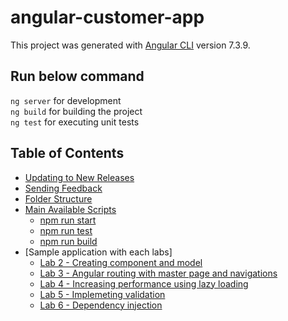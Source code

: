 # angular-customer-app

This project was generated with [Angular CLI](https://github.com/angular/angular-cli) version 7.3.9.

## Run below command 
`ng server` for development  
`ng build` for building the project  
`ng test` for executing unit tests  

## Table of Contents

- [Updating to New Releases](#updating-to-new-releases)
- [Sending Feedback](#sending-feedback)
- [Folder Structure](#folder-structure)
- [Main Available Scripts](#available-scripts)
    - [npm run start](#npm-start)
    - [npm run test](#npm-test)
    - [npm run build](#npm-run-build)
- [Sample application with each labs]
    - [Lab 2 - Creating component and model](https://github.com/Amitpnk/angular-customer-app/tree/master/Lab2/CustomerApplication)
    - [Lab 3 - Angular routing with master page and navigations](https://github.com/Amitpnk/angular-customer-app/tree/master/Lab3/CustomerApplication)
    - [Lab 4 - Increasing performance using lazy loading](https://github.com/Amitpnk/angular-customer-app/tree/master/Lab4/CustomerApplication)
    - [Lab 5 - Implemeting validation](https://github.com/Amitpnk/angular-customer-app/tree/master/Lab5/CustomerApplication)
    - [Lab 6 - Dependency injection](https://github.com/Amitpnk/angular-customer-app/tree/master/Lab6/CustomerApplication)